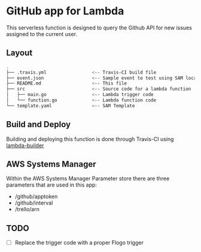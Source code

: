 # GitHub app for Lambda

This serverless function is designed to query the Github API for new issues assigned to the current user.

## Layout
```bash
.
├── .travis.yml                 <-- Travis-CI build file
├── event.json                  <-- Sample event to test using SAM local
├── README.md                   <-- This file
├── src                         <-- Source code for a lambda function
│   ├── main.go                 <-- Lambda trigger code
│   └── function.go             <-- Lambda function code
└── template.yaml               <-- SAM Template
```

## Build and Deploy
Building and deploying this function is done through Travis-CI using [lambda-builder](https://github.com/retgits/lambda-builder)

## AWS Systems Manager
Within the AWS Systems Manager Parameter store there are three parameters that are used in this app:

* /github/apptoken
* /github/interval
* /trello/arn

## TODO
- [ ] Replace the trigger code with a proper Flogo trigger

